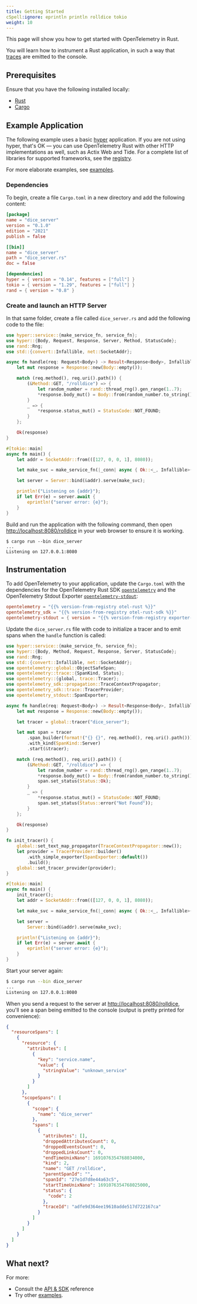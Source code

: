 ```yaml
---
title: Getting Started
cSpell:ignore: eprintln println rolldice tokio
weight: 10
---
```


This page will show you how to get started with OpenTelemetry in Rust.

You will learn how to instrument a Rust application, in such a way
that [traces][] are emitted to the console.

## Prerequisites

Ensure that you have the following installed locally:

- [Rust](https://www.rust-lang.org/)
- [Cargo](https://doc.rust-lang.org/cargo/)

## Example Application

The following example uses a basic [hyper](https://hyper.rs/) application. If
you are not using hyper, that's OK — you can use OpenTelemetry Rust with other
HTTP implementations as well, such as Actix Web and Tide. For a complete list of
libraries for supported frameworks, see the
[registry](/ecosystem/registry/?component=instrumentation&language=rust).

For more elaborate examples, see [examples](/docs/languages/rust/examples/).

### Dependencies

To begin, create a file `Cargo.toml` in a new directory and add the following
content:

```toml
[package]
name = "dice_server"
version = "0.1.0"
edition = "2021"
publish = false

[[bin]]
name = "dice_server"
path = "dice_server.rs"
doc = false

[dependencies]
hyper = { version = "0.14", features = ["full"] }
tokio = { version = "1.29", features = ["full"] }
rand = { version = "0.8" }
```

### Create and launch an HTTP Server

In that same folder, create a file called `dice_server.rs` and add the following
code to the file:

```rust
use hyper::service::{make_service_fn, service_fn};
use hyper::{Body, Request, Response, Server, Method, StatusCode};
use rand::Rng;
use std::{convert::Infallible, net::SocketAddr};

async fn handle(req: Request<Body>) -> Result<Response<Body>, Infallible> {
    let mut response = Response::new(Body::empty());

    match (req.method(), req.uri().path()) {
        (&Method::GET, "/rolldice") => {
            let random_number = rand::thread_rng().gen_range(1..7);
            *response.body_mut() = Body::from(random_number.to_string());
        }
        _ => {
            *response.status_mut() = StatusCode::NOT_FOUND;
        }
    };

    Ok(response)
}

#[tokio::main]
async fn main() {
    let addr = SocketAddr::from(([127, 0, 0, 1], 8080));

    let make_svc = make_service_fn(|_conn| async { Ok::<_, Infallible>(service_fn(handle)) });

    let server = Server::bind(&addr).serve(make_svc);

    println!("Listening on {addr}");
    if let Err(e) = server.await {
        eprintln!("server error: {e}");
    }
}
```

Build and run the application with the following command, then open
<http://localhost:8080/rolldice> in your web browser to ensure it is working.

```console
$ cargo run --bin dice_server
...
Listening on 127.0.0.1:8080
```

## Instrumentation

To add OpenTelemetry to your application, update the `Cargo.toml` with the
dependencies for the OpenTelemetry Rust SDK
[`opentelemetry`](https://crates.io/crates/opentelemetry) and the OpenTelemetry
Stdout Exporter
[`opentelemetry-stdout`](https://crates.io/crates/opentelemetry-stdout):

```toml
opentelemetry = "{{% version-from-registry otel-rust %}}"
opentelemetry_sdk = "{{% version-from-registry otel-rust-sdk %}}"
opentelemetry-stdout = { version = "{{% version-from-registry exporter-rust-stdout %}}", features = ["trace"] }
```

Update the `dice_server.rs` file with code to initialize a tracer and to emit
spans when the `handle` function is called:

```rust
use hyper::service::{make_service_fn, service_fn};
use hyper::{Body, Method, Request, Response, Server, StatusCode};
use rand::Rng;
use std::{convert::Infallible, net::SocketAddr};
use opentelemetry::global::ObjectSafeSpan;
use opentelemetry::trace::{SpanKind, Status};
use opentelemetry::{global, trace::Tracer};
use opentelemetry_sdk::propagation::TraceContextPropagator;
use opentelemetry_sdk::trace::TracerProvider;
use opentelemetry_stdout::SpanExporter;

async fn handle(req: Request<Body>) -> Result<Response<Body>, Infallible> {
    let mut response = Response::new(Body::empty());

    let tracer = global::tracer("dice_server");

    let mut span = tracer
        .span_builder(format!("{} {}", req.method(), req.uri().path()))
        .with_kind(SpanKind::Server)
        .start(&tracer);

    match (req.method(), req.uri().path()) {
        (&Method::GET, "/rolldice") => {
            let random_number = rand::thread_rng().gen_range(1..7);
            *response.body_mut() = Body::from(random_number.to_string());
            span.set_status(Status::Ok);
        }
        _ => {
            *response.status_mut() = StatusCode::NOT_FOUND;
            span.set_status(Status::error("Not Found"));
        }
    };

    Ok(response)
}

fn init_tracer() {
    global::set_text_map_propagator(TraceContextPropagator::new());
    let provider = TracerProvider::builder()
        .with_simple_exporter(SpanExporter::default())
        .build();
    global::set_tracer_provider(provider);
}

#[tokio::main]
async fn main() {
    init_tracer();
    let addr = SocketAddr::from(([127, 0, 0, 1], 8080));

    let make_svc = make_service_fn(|_conn| async { Ok::<_, Infallible>(service_fn(handle)) });

    let server =
        Server::bind(&addr).serve(make_svc);

    println!("Listening on {addr}");
    if let Err(e) = server.await {
        eprintln!("server error: {e}");
    }
}
```

Start your server again:

```sh
$ cargo run --bin dice_server
...
Listening on 127.0.0.1:8080
```

When you send a request to the server at <http://localhost:8080/rolldice>,
you'll see a span being emitted to the console (output is pretty printed for
convenience):

```json
{
  "resourceSpans": [
    {
      "resource": {
        "attributes": [
          {
            "key": "service.name",
            "value": {
              "stringValue": "unknown_service"
            }
          }
        ]
      },
      "scopeSpans": [
        {
          "scope": {
            "name": "dice_server"
          },
          "spans": [
            {
              "attributes": [],
              "droppedAttributesCount": 0,
              "droppedEventsCount": 0,
              "droppedLinksCount": 0,
              "endTimeUnixNano": 1691076354768034000,
              "kind": 2,
              "name": "GET /rolldice",
              "parentSpanId": "",
              "spanId": "27e1d7d8e44a63c5",
              "startTimeUnixNano": 1691076354768025000,
              "status": {
                "code": 2
              },
              "traceId": "adfe9d364ee19610adde517d722167ca"
            }
          ]
        }
      ]
    }
  ]
}
```

## What next?

For more:

- Consult the [API & SDK](/docs/languages/rust/api/) reference
- Try other [examples](/docs/languages/rust/examples/).

[traces]: /docs/concepts/signals/traces/
